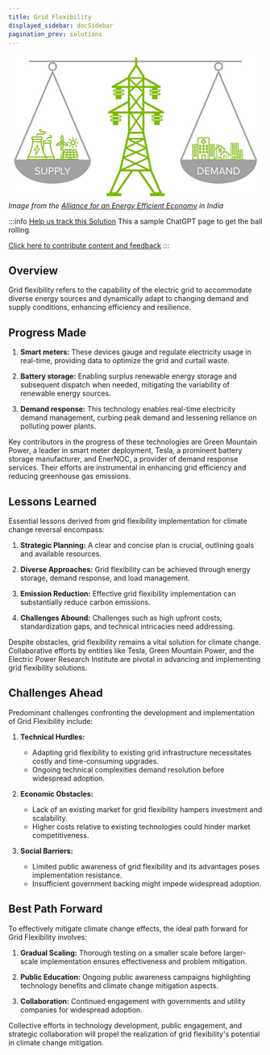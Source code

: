 ```yaml
---
title: Grid Flexibility
displayed_sidebar: docSidebar
pagination_prev: solutions
---
```


![Cover Image](../static/img/grid-flexibility.jpg)
_Image from the [Alliance for an Energy Efficient Economy](https://aeee.in/why-indian-grid-operators-need-to-acknowledge-demand-flexibility-for-optimal-grid-operation/) in India_

:::info [Help us track this Solution](contribute)
This a sample ChatGPT page to get the ball rolling.

[Click here to contribute content and feedback](contribute)
:::

## Overview

Grid flexibility refers to the capability of the electric grid to accommodate diverse energy sources and dynamically adapt to changing demand and supply conditions, enhancing efficiency and resilience.

## Progress Made

1. **Smart meters:** These devices gauge and regulate electricity usage in real-time, providing data to optimize the grid and curtail waste.

2. **Battery storage:** Enabling surplus renewable energy storage and subsequent dispatch when needed, mitigating the variability of renewable energy sources.

3. **Demand response:** This technology enables real-time electricity demand management, curbing peak demand and lessening reliance on polluting power plants.

Key contributors in the progress of these technologies are Green Mountain Power, a leader in smart meter deployment, Tesla, a prominent battery storage manufacturer, and EnerNOC, a provider of demand response services. Their efforts are instrumental in enhancing grid efficiency and reducing greenhouse gas emissions.

## Lessons Learned

Essential lessons derived from grid flexibility implementation for climate change reversal encompass:

1. **Strategic Planning:** A clear and concise plan is crucial, outlining goals and available resources.

2. **Diverse Approaches:** Grid flexibility can be achieved through energy storage, demand response, and load management.

3. **Emission Reduction:** Effective grid flexibility implementation can substantially reduce carbon emissions.

4. **Challenges Abound:** Challenges such as high upfront costs, standardization gaps, and technical intricacies need addressing.

Despite obstacles, grid flexibility remains a vital solution for climate change. Collaborative efforts by entities like Tesla, Green Mountain Power, and the Electric Power Research Institute are pivotal in advancing and implementing grid flexibility solutions.

## Challenges Ahead

Predominant challenges confronting the development and implementation of Grid Flexibility include:

1. **Technical Hurdles:**

   - Adapting grid flexibility to existing grid infrastructure necessitates costly and time-consuming upgrades.
   - Ongoing technical complexities demand resolution before widespread adoption.

2. **Economic Obstacles:**

   - Lack of an existing market for grid flexibility hampers investment and scalability.
   - Higher costs relative to existing technologies could hinder market competitiveness.

3. **Social Barriers:**

   - Limited public awareness of grid flexibility and its advantages poses implementation resistance.
   - Insufficient government backing might impede widespread adoption.

## Best Path Forward

To effectively mitigate climate change effects, the ideal path forward for Grid Flexibility involves:

1. **Gradual Scaling:** Thorough testing on a smaller scale before larger-scale implementation ensures effectiveness and problem mitigation.
   
2. **Public Education:** Ongoing public awareness campaigns highlighting technology benefits and climate change mitigation aspects.

3. **Collaboration:** Continued engagement with governments and utility companies for widespread adoption.

Collective efforts in technology development, public engagement, and strategic collaboration will propel the realization of grid flexibility's potential in climate change mitigation.